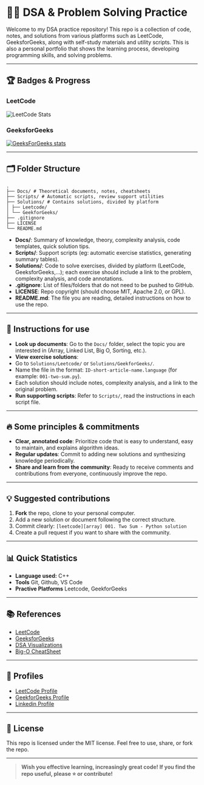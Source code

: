 # 🧑‍💻 DSA & Problem Solving Practice

Welcome to my DSA practice repository! This repo is a collection of code, notes, and solutions from various platforms such as LeetCode, GeeksforGeeks, along with self-study materials and utility scripts. This is also a personal portfolio that shows the learning process, developing programming skills, and solving problems.

---

## 🏆 Badges & Progress

### LeetCode

![LeetCode Stats](https://leetcard.jacoblin.cool/leva25012005?theme=dark&font=Source%20Code%20Pro&ext=contest)

### GeeksforGeeks

[![GeeksForGeeks stats](https://gfgstatscard.vercel.app/nhank8ay)](https://www.geeksforgeeks.org/user/nhank8ay/)

---

## 🗂 Folder Structure

```
.
├── Docs/ # Theoretical documents, notes, cheatsheets
├── Scripts/ # Automatic scripts, review support utilities
├── Solutions/ # Contains solutions, divided by platform
│ ├── Leetcode/
│ └── GeekforGeeks/
├── .gitignore
├── LICENSE
└── README.md
```

- **Docs/**: Summary of knowledge, theory, complexity analysis, code templates, quick solution tips.
- **Scripts/**: Support scripts (eg: automatic exercise statistics, generating summary tables).
- **Solutions/**: Code to solve exercises, divided by platform (LeetCode, GeeksforGeeks,...); each exercise should include a link to the problem, complexity analysis, and code annotations.
- **.gitignore**: List of files/folders that do not need to be pushed to GitHub.
- **LICENSE**: Repo copyright (should choose MIT, Apache 2.0, or GPL).
- **README.md**: The file you are reading, detailed instructions on how to use the repo.

---

## 📝 Instructions for use

- **Look up documents**: Go to the `Docs/` folder, select the topic you are interested in (Array, Linked List, Big O, Sorting, etc.).
- **View exercise solutions**:
- Go to `Solutions/Leetcode/` or `Solutions/GeekforGeeks/`.
- Name the file in the format: `ID-short-article-name.language` (for example: `001-two-sum.py`).
- Each solution should include notes, complexity analysis, and a link to the original problem.
- **Run supporting scripts**: Refer to `Scripts/`, read the instructions in each script file.

---

## 🔥 Some principles & commitments

- **Clear, annotated code**: Prioritize code that is easy to understand, easy to maintain, and explains algorithm ideas.
- **Regular updates**: Commit to adding new solutions and synthesizing knowledge periodically.
- **Share and learn from the community**: Ready to receive comments and contributions from everyone, continuously improve the repo.

---

## 💡 Suggested contributions

1. **Fork** the repo, clone to your personal computer.
2. Add a new solution or document following the correct structure.
3. Commit clearly: `[leetcode][array] 001. Two Sum - Python solution`
4. Create a pull request if you want to share with the community.

---

## 📊 Quick Statistics

- **Language used:** C++
- **Tools** Git, Github, VS Code
- **Practive Platforms** Leetcode, GeekforGeeks

---

## 📚 References

- [LeetCode](https://leetcode.com/)
- [GeeksforGeeks](https://www.geeksforgeeks.org/)
- [DSA Visualizations](https://visualgo.net/en)
- [Big-O CheatSheet](https://www.bigocheatsheet.com/)

---

## 🔗 Profiles

- [LeetCode Profile](https://leetcode.com/u/leva25012005/)
- [GeekforGeeks Profile](https://www.geeksforgeeks.org/user/nhank8ay/)
- [Linkedin Profile](https://www.linkedin.com/in/nh%C3%A2n-l%C3%AA-v%C4%83n-4b48a8187/)

---

## 📄 License

This repo is licensed under the MIT license. Feel free to use, share, or fork the repo.

---

> **Wish you effective learning, increasingly great code! If you find the repo useful, please ⭐ or contribute!**

